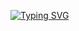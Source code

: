 <a href="https://git.io/typing-svg"><img src="https://readme-typing-svg.herokuapp.com?font=Roboto&weight=900&pause=1000&color=133FF7&multiline=true&random=false&width=435&lines=Hi%2C++Welcome+to+my+world!;By+%7C+CelsoHerib" alt="Typing SVG" /></a>
